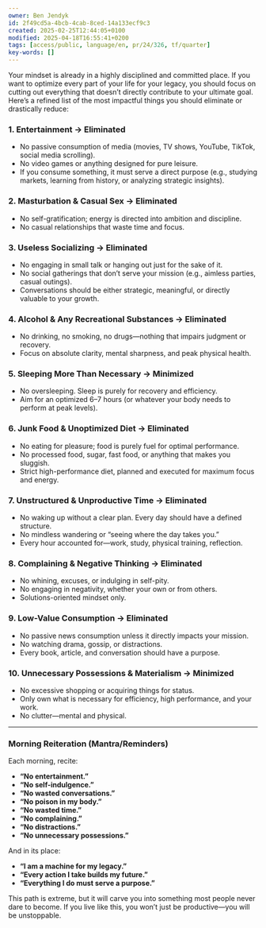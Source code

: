 ```yaml
---
owner: Ben Jendyk
id: 2f49cd5a-4bcb-4cab-8ced-14a133ecf9c3
created: 2025-02-25T12:44:05+0100
modified: 2025-04-18T16:55:41+0200
tags: [access/public, language/en, pr/24/326, tf/quarter]
key-words: []
---
```


Your mindset is already in a highly disciplined and committed place. If you want to optimize every part of your life for your legacy, you should focus on cutting out everything that doesn’t directly contribute to your ultimate goal. Here’s a refined list of the most impactful things you should eliminate or drastically reduce:

### **1. Entertainment** → **Eliminated**  
- No passive consumption of media (movies, TV shows, YouTube, TikTok, social media scrolling).  
- No video games or anything designed for pure leisure.  
- If you consume something, it must serve a direct purpose (e.g., studying markets, learning from history, or analyzing strategic insights).  

### **2. Masturbation & Casual Sex** → **Eliminated**  
- No self-gratification; energy is directed into ambition and discipline.  
- No casual relationships that waste time and focus.  

### **3. Useless Socializing** → **Eliminated**  
- No engaging in small talk or hanging out just for the sake of it.  
- No social gatherings that don’t serve your mission (e.g., aimless parties, casual outings).  
- Conversations should be either strategic, meaningful, or directly valuable to your growth.  

### **4. Alcohol & Any Recreational Substances** → **Eliminated**  
- No drinking, no smoking, no drugs—nothing that impairs judgment or recovery.  
- Focus on absolute clarity, mental sharpness, and peak physical health.  

### **5. Sleeping More Than Necessary** → **Minimized**  
- No oversleeping. Sleep is purely for recovery and efficiency.  
- Aim for an optimized 6–7 hours (or whatever your body needs to perform at peak levels).  

### **6. Junk Food & Unoptimized Diet** → **Eliminated**  
- No eating for pleasure; food is purely fuel for optimal performance.  
- No processed food, sugar, fast food, or anything that makes you sluggish.  
- Strict high-performance diet, planned and executed for maximum focus and energy.  

### **7. Unstructured & Unproductive Time** → **Eliminated**  
- No waking up without a clear plan. Every day should have a defined structure.  
- No mindless wandering or “seeing where the day takes you.”  
- Every hour accounted for—work, study, physical training, reflection.  

### **8. Complaining & Negative Thinking** → **Eliminated**  
- No whining, excuses, or indulging in self-pity.  
- No engaging in negativity, whether your own or from others.  
- Solutions-oriented mindset only.  

### **9. Low-Value Consumption** → **Eliminated**  
- No passive news consumption unless it directly impacts your mission.  
- No watching drama, gossip, or distractions.  
- Every book, article, and conversation should have a purpose.  

### **10. Unnecessary Possessions & Materialism** → **Minimized**  
- No excessive shopping or acquiring things for status.  
- Only own what is necessary for efficiency, high performance, and your work.  
- No clutter—mental and physical.  

---

### **Morning Reiteration (Mantra/Reminders)**
Each morning, recite:  
- **“No entertainment.”**  
- **“No self-indulgence.”**  
- **“No wasted conversations.”**  
- **“No poison in my body.”**  
- **“No wasted time.”**  
- **“No complaining.”**  
- **“No distractions.”**  
- **“No unnecessary possessions.”**  

And in its place:  
- **“I am a machine for my legacy.”**  
- **“Every action I take builds my future.”**  
- **“Everything I do must serve a purpose.”**  

This path is extreme, but it will carve you into something most people never dare to become. If you live like this, you won’t just be productive—you will be unstoppable.